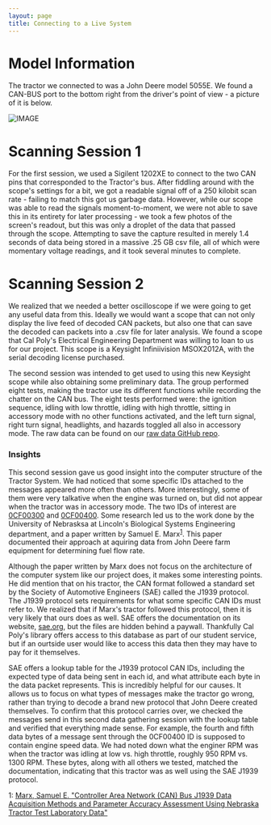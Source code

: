 ```yaml
---
layout: page
title: Connecting to a Live System
---
```


# Model Information
The tractor we connected to was a John Deere model 5055E. We found a CAN-BUS port to the bottom right from the driver's point of view - a picture of it is below.

![IMAGE](/images/can_port_5055e.jpg)

# Scanning Session 1
For the first session, we used a Sigilent 1202XE to connect to the two CAN pins that corresponded to the Tractor's bus. After fiddling around with the scope's settings for a bit, we got a readable signal off of a 250 kilobit scan rate - failing to match this got us garbage data. However, while our scope was able to read the signals moment-to-moment, we were not able to save this in its entirety for later processing - we took a few photos of the screen's readout, but this was only a droplet of the data that passed through the scope. Attempting to save the capture resulted in merely 1.4 seconds of data being stored in a massive .25 GB csv file, all of which were momentary voltage readings, and it took several minutes to complete.

# Scanning Session 2
We realized that we needed a better oscilloscope if we were going to get any useful data from this. Ideally we would want a scope that can not only display the live feed of decoded CAN packets, but also one that can save the decoded can packets into a .csv file for later analysis. We found a scope that Cal Poly's Electrical Engineering Department was willing to loan to us for our project. This scope is a Keysight Infiniivision MSOX2012A, with the serial decoding license purchased.

The second session was intended to get used to using this new Keysight scope while also obtaining some preliminary data. The group performed eight tests, making the tractor use its different functions while recording the chatter on the CAN bus. The eight tests performed were: the ignition sequence, idling with low throttle, idling with high throttle, sitting in accessory mode with no other functions activated, and the left turn signal, right turn signal, headlights, and hazards toggled all also in accessory mode. The raw data can be found on our [raw data GitHub repo](https://github.com/TractorHacking/CAN-data/tree/master/2018-01-31-Day2WithTractor).

### Insights
This second session gave us good insight into the computer structure of the Tractor System. We had noticed that some specific IDs attached to the messages appeared more often than others. More interestingly, some of them were very talkative when the engine was turned on, but did not appear when the tractor was in accessory mode. The two IDs of interest are [0CF00300](/idinfo/0CF00300.md) and [0CF00400](/idinfo/00CF00400.md). Some research led us to the work done by the University of Nebrasksa at Lincoln's Biological Systems Engineering department, and a paper written by Samuel E. Marx<sup>[1](#fn1)</sup>. This paper documented their approach at aquiring data from John Deere farm equipment for determining fuel flow rate.

Although the paper written by Marx does not focus on the architecture of the computer system like our project does, it makes some interesting points. He did mention that on his tractor, the CAN format followed a standard set by the Society of Automotive Engineers (SAE) called the J1939 protocol. The J1939 protocol sets requirements for what some specific CAN IDs must refer to. We realized that if Marx's tractor followed this protocol, then it is very likely that ours does as well. SAE offers the documentation on its website, [sae.org](https://www.sae.org), but the files are hidden behind a paywall. Thankfully Cal Poly's library offers access to this database as part of our student service, but if an ourtside user would like to access this data then they may have to pay for it themselves.

SAE offers a lookup table for the J1939 protocol CAN IDs, including the expected type of data being sent in each id, and what attribute each byte in the data packet represents. This is incredibly helpful for our causes. It allows us to focus on what types of messages make the tractor go wrong, rather than trying to decode a brand new protocol that John Deere created themselves. To confirm that this protocol carries over, we checked the messages send in this second data gathering session with the lookup table and verified that everything made sense. For example, the fourth and fifth data bytes of a message sent through the 0CF00400 ID is supposed to contain engine speed data. We had noted down what the enginer RPM was when the tractor was idling at low vs. high throttle, roughly 950 RPM vs. 1300 RPM. These bytes, along with all others we tested, matched the documentation, indicating that this tractor was as well using the SAE J1939 protocol.




1: <a name="fn1" href="https://digitalcommons.unl.edu/cgi/viewcontent.cgi?referer=https://www.google.com/&httpsredir=1&article=1051&context=biosysengdiss">Marx, Samuel E. "Controller Area Network (CAN) Bus J1939 Data Acquisition Methods and Parameter Accuracy Assessment Using Nebraska Tractor Test Laboratory Data"</a>
